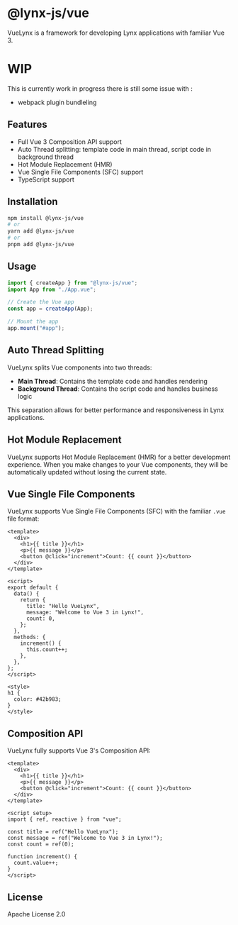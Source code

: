 # @lynx-js/vue

VueLynx is a framework for developing Lynx applications with familiar Vue 3.

# WIP

This is currently work in progress there is still some issue with :

- webpack plugin bundleling


## Features

- Full Vue 3 Composition API support
- Auto Thread splitting: template code in main thread, script code in background thread
- Hot Module Replacement (HMR)
- Vue Single File Components (SFC) support
- TypeScript support

## Installation

```bash
npm install @lynx-js/vue
# or
yarn add @lynx-js/vue
# or
pnpm add @lynx-js/vue
```

## Usage

```js
import { createApp } from "@lynx-js/vue";
import App from "./App.vue";

// Create the Vue app
const app = createApp(App);

// Mount the app
app.mount("#app");
```

## Auto Thread Splitting

VueLynx splits Vue components into two threads:

- **Main Thread**: Contains the template code and handles rendering
- **Background Thread**: Contains the script code and handles business logic

This separation allows for better performance and responsiveness in Lynx applications.

## Hot Module Replacement

VueLynx supports Hot Module Replacement (HMR) for a better development experience. When you make changes to your Vue components, they will be automatically updated without losing the current state.

## Vue Single File Components

VueLynx supports Vue Single File Components (SFC) with the familiar `.vue` file format:

```vue
<template>
  <div>
    <h1>{{ title }}</h1>
    <p>{{ message }}</p>
    <button @click="increment">Count: {{ count }}</button>
  </div>
</template>

<script>
export default {
  data() {
    return {
      title: "Hello VueLynx",
      message: "Welcome to Vue 3 in Lynx!",
      count: 0,
    };
  },
  methods: {
    increment() {
      this.count++;
    },
  },
};
</script>

<style>
h1 {
  color: #42b983;
}
</style>
```

## Composition API

VueLynx fully supports Vue 3's Composition API:

```vue
<template>
  <div>
    <h1>{{ title }}</h1>
    <p>{{ message }}</p>
    <button @click="increment">Count: {{ count }}</button>
  </div>
</template>

<script setup>
import { ref, reactive } from "vue";

const title = ref("Hello VueLynx");
const message = ref("Welcome to Vue 3 in Lynx!");
const count = ref(0);

function increment() {
  count.value++;
}
</script>
```

## License

Apache License 2.0
